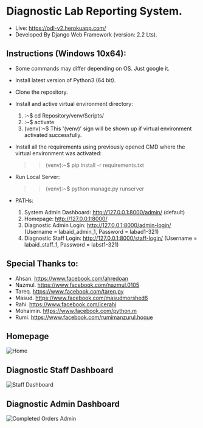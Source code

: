 # Diagnostic Lab Reporting System.
* Live: https://odl-v2.herokuapp.com/
* Developed By Django Web Framework (version: 2.2 Lts).
 
## Instructions (Windows 10x64):
* Some commands may differ depending on OS. Just google it.
* Install latest version of Python3 (64 bit).
* Clone the repository.
* Install and active virtual environment directory:
  1. :~$ cd Repository/venv/Scripts/
  2. :~$ activate
  3. (venv):~$ This '(venv)' sign will be shown up if virtual environment activated successfully.
  
* Install all the requirements using previously opened CMD where the virtual environment was activated:
  >> (venv):~$ pip install -r requirements.txt
  
* Run Local Server:
  >> (venv):~$ python manage.py runserver
  
* PATHs:
  1. System Admin Dashboard: http://127.0.0.1:8000/admin/ (default)
  2. Homepage: http://127.0.0.1:8000/
  3. Diagnostic Admin Login: http://127.0.0.1:8000/admin-login/ (Username = labaid_admin_1, Password = labad1-321)
  4. Diagnostic Staff Login: http://127.0.0.1:8000/staff-login/ (Username = labaid_staff_1, Password = labst1-321)

## Special Thanks to:
* Ahsan.    https://www.facebook.com/ahredoan
* Nazmul.   https://www.facebook.com/nazmul.0105
* Tareq.    https://www.facebook.com/tareq.py
* Masud.    https://www.facebook.com/masudmorshed6
* Rahi.     https://www.facebook.com/icerahi
* Mohaimin. https://www.facebook.com/python.m
* Rumi.     https://www.facebook.com/rumimanzurul.hoque

## Homepage
![Home](https://user-images.githubusercontent.com/23103980/64068231-35e60980-cc57-11e9-94c0-063a1752a4fa.png)

## Diagnostic Staff Dashboard
![Staff Dashboard](https://user-images.githubusercontent.com/23103980/64068244-5615c880-cc57-11e9-9f4e-c6fc9471d8f1.png)

## Diagnostic Admin Dashboard
![Completed Orders Admin](https://user-images.githubusercontent.com/23103980/64068249-6168f400-cc57-11e9-8741-ead7ef8153fd.png)

